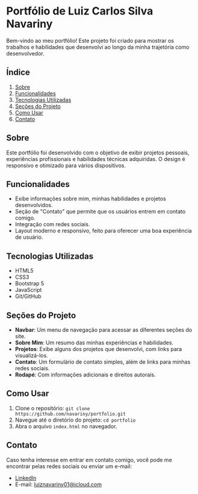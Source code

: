 # Portfólio de Luiz Carlos Silva Navariny

Bem-vindo ao meu portfólio! Este projeto foi criado para mostrar os trabalhos e habilidades que desenvolvi ao longo da minha trajetória como desenvolvedor.

## Índice
1. [Sobre](#sobre)
2. [Funcionalidades](#funcionalidades)
3. [Tecnologias Utilizadas](#tecnologias-utilizadas)
4. [Seções do Projeto](#seções-do-projeto)
5. [Como Usar](#como-usar)
6. [Contato](#contato)

## Sobre
Este portfólio foi desenvolvido com o objetivo de exibir projetos pessoais, experiências profissionais e habilidades técnicas adquiridas. O design é responsivo e otimizado para vários dispositivos.

## Funcionalidades
- Exibe informações sobre mim, minhas habilidades e projetos desenvolvidos.
- Seção de "Contato" que permite que os usuários entrem em contato comigo.
- Integração com redes sociais.
- Layout moderno e responsivo, feito para oferecer uma boa experiência de usuário.

## Tecnologias Utilizadas
- HTML5
- CSS3
- Bootstrap 5
- JavaScript
- Git/GitHub

## Seções do Projeto
- **Navbar**: Um menu de navegação para acessar as diferentes seções do site.
- **Sobre Mim**: Um resumo das minhas experiências e habilidades.
- **Projetos**: Exibe alguns dos projetos que desenvolvi, com links para visualizá-los.
- **Contato**: Um formulário de contato simples, além de links para minhas redes sociais.
- **Rodapé**: Com informações adicionais e direitos autorais.

## Como Usar
1. Clone o repositório: `git clone https://github.com/navariny/portfolio.git`
2. Navegue até o diretório do projeto: `cd portfolio`
3. Abra o arquivo `index.html` no navegador.

## Contato
Caso tenha interesse em entrar em contato comigo, você pode me encontrar pelas redes sociais ou enviar um e-mail:
- [LinkedIn](https://www.linkedin.com/in/luiz-navariny/)
- E-mail: luiznavariny01@icloud.com

